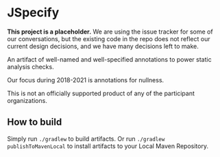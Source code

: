 # JSpecify

**This project is a placeholder.** We are using the issue tracker for some of our conversations, but the existing code in the repo does not reflect our current design decisions, and we have many decisions left to make.

An artifact of well-named and well-specified annotations to power static
analysis checks.

Our focus during 2018-2021 is annotations for nullness.

This is not an officially supported product of any of the participant
organizations.

## How to build

Simply run `./gradlew` to build artifacts.
Or run `./gradlew publishToMavenLocal` to install artifacts to your Local Maven Repository.
